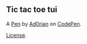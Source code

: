 Tic tac toe tui
---------------


A [Pen](https://codepen.io/ad0rian/pen/LYyVamV) by [Ad0rian](https://codepen.io/ad0rian) on [CodePen](https://codepen.io).

[License](https://codepen.io/ad0rian/pen/LYyVamV/license).